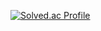 [![Solved.ac Profile](http://mazassumnida.wtf/api/v2/generate_badge?boj=limjuhyg)](https://solved.ac/limjuhyg/)
